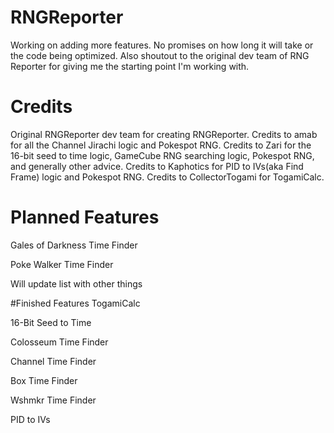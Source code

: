 # RNGReporter
Working on adding more features. No promises on how long it will take or the code being optimized. Also shoutout to the original dev team of RNG Reporter for giving me the starting point I'm working with.

# Credits
Original RNGReporter dev team for creating RNGReporter. Credits to amab for all the Channel Jirachi logic and Pokespot RNG. Credits to Zari for the 16-bit seed to time logic, GameCube RNG searching logic, Pokespot RNG, and generally other advice. Credits to Kaphotics for PID to IVs(aka Find Frame) logic and Pokespot RNG. Credits to CollectorTogami for TogamiCalc.

# Planned Features 
Gales of Darkness Time Finder
 
Poke Walker Time Finder
 
Will update list with other things

#Finished Features
TogamiCalc

16-Bit Seed to Time

Colosseum Time Finder

Channel Time Finder

Box Time Finder

Wshmkr Time Finder

PID to IVs
